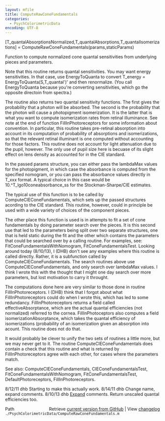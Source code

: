 ```yaml
---
layout: mfile
title: ComputeRawConeFundamentals
categories:
  - PsychColorimetricData
encoding: UTF-8
---
```


\[T\_quantalAbsorptionsNormalized,T\_quantalAbsorptions,T\_quantalIsomerizations\] = ComputeRawConeFundamentals\(params,staticParams\)

Function to compute normalized cone quantal sensitivities
from underlying pieces and parameters.

Note that this routine returns quantal sensitivities.  You
may want energy sensitivities.  In that case, use EnergyToQuanta to convert
  T\_energy = EnergyToQuanta\(S,T\_quantal'\)'
and then renormalize.  \(You call EnergyToQuanta because you're converting
sensitivities, which go the opposite directoin from spectra.\)

The routine also returns two quantal sensitivity functions.  The first gives
the probability that a photon will be absorbed.  The second is the probability
that the photon will cause a photopigment isomerization.  It is the latter
that is what you want to compute isomerization rates from retinal illuminance.
See note at the end of function FillInPhotoreceptors for some information about
convention.  In particular, this routine takes pre-retinal absorption into
account in its computation of probability of absorptions and isomerizations,
so that the relevant retinal illuminant is one computed without accounting for
those factors.  This routine does not account for light attenuation due to
the pupil, however.  The only use of pupil size here is becuase of its
slight effect on lens density as accounted for in the CIE standard.

In the passed params structure, you can either pass
the lambdaMax values for the photopigment, in which
case the absorbance is computed from the specified
nomogram, or you can pass the absorbance values
directly in T\_xxx format.  A typical choice in this
case would be 10.^T\_lgo10coneabsorbance\_ss for the
Stockman-Sharpe/CIE estimates.

The typical use of this function is to be called by
ComputeCIEConeFundamentals, which sets up the
passed structures acording to the CIE standard.
This routine, however, could in principle be used
with a wide variety of choices of the component pieces.

The other place this function is used is in attempts to
fit a set of cone fundamentals by doing parameter search
over the pieces.  It is this second use that led to the
parameters being split over two separate structures, one
that is held static during the fit and the other which
contains the parameters that could be searched over by a calling
routine.  For examples, see:
  FitConeFundamentalsWithNomogram, FitConeFundamentalsTest.
Looking around today \(8/10/13\), I \(DHB\) don't see any examples where
this routine is called directly.  Rather, it is a subfunction
called by ComputeCIEConeFundamentals.  The search routines above
use ComputeCIEConeFundamentals, and only search over lambdaMax
values.  I think I wrote this with the thought that I might one
day search over more parameters, but lost motivation to carry it
throught.

The computations done here are very similar to those done in
routine FillInPhotoreceptors.  I \(DHB\) think that I forgot about
what FillInPhotoreceptors could do when I wrote this, which has
led to some redundancy. FillInPhotoreceptors returns a field
called effectiveAbsorptance, which are the actual quantal efficiencies
\(not normalized\) referred to the cornea.  FillInPhotoceptors also
computes a field isomerizationAbsorptance, which takes the quantal
efficiency of isomerizations \(probability of an isomerization given
an absorption into acount.  This routine does not do that.

It would probably be clever to unify the two sets of routines a
little more, but we may never get to it.  The routine ComputeCIEConeFundamentals
does contain a check that this routine and what is returned by FillInPhotoreceptors
agree with each other, for cases where the parameters match.

See also: ComputeCIEConeFundamentals, CIEConeFundamentalsTest, FitConeFundamentalsWithNomogram,
          FitConeFundamentalsTest, DefaultPhotoreceptors, FillInPhotoreceptors.

8/12/11  dhb  Starting to make this actually work.
8/14/11  dhb  Change name, expand comments.
8/10/13  dhb  [Expand](/docs/Expand) comments.  Return unscaled quantal efficiencies too.


<div class="code_header" style="text-align:right;">
  <span style="float:left;">Path&nbsp;&nbsp;</span> <span class="counter">Retrieve <a href=
  "https://raw.github.com/Psychtoolbox-3/Psychtoolbox-3/beta/./PsychColorimetricData/ComputeRawConeFundamentals.m">current version from GitHub</a> | View <a href=
  "https://github.com/Psychtoolbox-3/Psychtoolbox-3/commits/beta/./PsychColorimetricData/ComputeRawConeFundamentals.m">changelog</a></span>
</div>
<div class="code">
  <code>./PsychColorimetricData/ComputeRawConeFundamentals.m</code>
</div>
